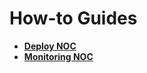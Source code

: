 # How-to Guides
* [**Deploy NOC**](./deploy-noc/deploy-noc.md)
* [**Monitoring NOC**](./monitoring/monitoring-noc.md)
